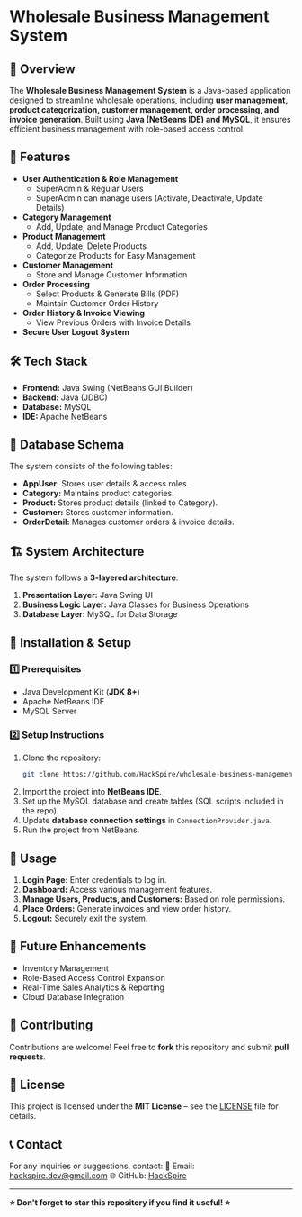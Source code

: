 # Wholesale Business Management System

## 📌 Overview
The **Wholesale Business Management System** is a Java-based application designed to streamline wholesale operations, including **user management, product categorization, customer management, order processing, and invoice generation**. Built using **Java (NetBeans IDE) and MySQL**, it ensures efficient business management with role-based access control.

## 🚀 Features
- **User Authentication & Role Management**
  - SuperAdmin & Regular Users
  - SuperAdmin can manage users (Activate, Deactivate, Update Details)
- **Category Management**
  - Add, Update, and Manage Product Categories
- **Product Management**
  - Add, Update, Delete Products
  - Categorize Products for Easy Management
- **Customer Management**
  - Store and Manage Customer Information
- **Order Processing**
  - Select Products & Generate Bills (PDF)
  - Maintain Customer Order History
- **Order History & Invoice Viewing**
  - View Previous Orders with Invoice Details
- **Secure User Logout System**

## 🛠️ Tech Stack
- **Frontend:** Java Swing (NetBeans GUI Builder)
- **Backend:** Java (JDBC)
- **Database:** MySQL
- **IDE:** Apache NetBeans

## 📂 Database Schema
The system consists of the following tables:
- **AppUser:** Stores user details & access roles.
- **Category:** Maintains product categories.
- **Product:** Stores product details (linked to Category).
- **Customer:** Stores customer information.
- **OrderDetail:** Manages customer orders & invoice details.

## 🏗️ System Architecture
The system follows a **3-layered architecture**:
1. **Presentation Layer:** Java Swing UI
2. **Business Logic Layer:** Java Classes for Business Operations
3. **Database Layer:** MySQL for Data Storage

## 🔧 Installation & Setup
### 1️⃣ Prerequisites
- Java Development Kit (**JDK 8+**)
- Apache NetBeans IDE
- MySQL Server

### 2️⃣ Setup Instructions
1. Clone the repository:
   ```bash
   git clone https://github.com/HackSpire/wholesale-business-management.git
   ```
2. Import the project into **NetBeans IDE**.
3. Set up the MySQL database and create tables (SQL scripts included in the repo).
4. Update **database connection settings** in `ConnectionProvider.java`.
5. Run the project from NetBeans.

## 📜 Usage
1. **Login Page:** Enter credentials to log in.
2. **Dashboard:** Access various management features.
3. **Manage Users, Products, and Customers:** Based on role permissions.
4. **Place Orders:** Generate invoices and view order history.
5. **Logout:** Securely exit the system.

## 📌 Future Enhancements
- Inventory Management
- Role-Based Access Control Expansion
- Real-Time Sales Analytics & Reporting
- Cloud Database Integration

## 🤝 Contributing
Contributions are welcome! Feel free to **fork** this repository and submit **pull requests**.

## 📄 License
This project is licensed under the **MIT License** – see the [LICENSE](LICENSE) file for details.

## 📞 Contact
For any inquiries or suggestions, contact:
📧 Email: hackspire.dev@gmail.com
🌐 GitHub: [HackSpire](https://github.com/HackSpire)

---
**⭐ Don't forget to star this repository if you find it useful! ⭐**
